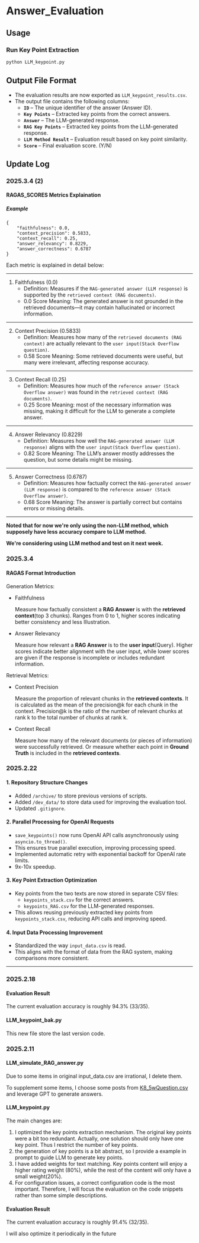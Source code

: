 # Answer_Evaluation

## Usage

### Run Key Point Extraction
```bash
python LLM_keypoint.py
```

## Output File Format

- The evaluation results are now exported as `LLM_keypoint_results.csv`.
- The output file contains the following columns:
  - **`ID`** – The unique identifier of the answer (Answer ID).
  - **`Key Points`** – Extracted key points from the correct answers.
  - **`Answer`** – The LLM-generated response.
  - **`RAG Key Points`** – Extracted key points from the LLM-generated response.
  - **`LLM Method Result`** – Evaluation result based on key point similarity.
  - **`Score`** – Final evaluation score. (Y/N)

## Update Log

### 2025.3.4 (2)

#### RAGAS_SCORES Metrics Explaination

##### Example
```
{
    "faithfulness": 0.0,
    "context_precision": 0.5833,
    "context_recall": 0.25,
    "answer_relevancy": 0.8229,
    "answer_correctness": 0.6787
}
```

Each metric is explained in detail below:

---

1. Faithfulness (0.0)
   - Definition: Measures if the `RAG-generated answer (LLM response)` is supported by the `retrieved context (RAG documents)`.
   - 0.0 Score Meaning: The generated answer is not grounded in the retrieved documents—it may contain hallucinated or incorrect information.

---

2. Context Precision (0.5833)
   - Definition: Measures how many of the `retrieved documents (RAG context)` are actually relevant to the `user input(Stack Overflow question)`.
   - 0.58 Score Meaning: Some retrieved documents were useful, but many were irrelevant, affecting response accuracy.

---

3. Context Recall (0.25)
   - Definition: Measures how much of the `reference answer (Stack Overflow answer)` was found in the `retrieved context (RAG documents)`.
   - 0.25 Score Meaning: most of the necessary information was missing, making it difficult for the LLM to generate a complete answer.

---

4. Answer Relevancy (0.8229)
   - Definition: Measures how well the `RAG-generated answer (LLM response)` aligns with the `user input(Stack Overflow question)`.
   - 0.82 Score Meaning: The LLM’s answer mostly addresses the question, but some details might be missing.

---

5. Answer Correctness (0.6787)
   - Definition: Measures how factually correct the `RAG-generated answer (LLM response)` is compared to the `reference answer (Stack Overflow answer)`.
   - 0.68 Score Meaning: The answer is partially correct but contains errors or missing details.

---

**Noted that for now we're only using the non-LLM method, which supposely have less accuracy compare to LLM method.**

**We're considering using LLM method and test on it next week.**

### 2025.3.4

#### RAGAS Format Introduction

Generation Metrics:

- Faithfulness
    
  Measure how factually consistent a **RAG Answer** is with the **retrieved context**(top 3 chunks). Ranges from 0 to 1, higher scores indicating better consistency and less Illustration.

- Answer Relevancy

  Measure how relevant a **RAG Answer** is to the **user input**(Query). Higher scores indicate better alignment with the user input, while lower scores are given if the response is incomplete or includes redundant information.

Retrieval Metrics:

- Context Precision

  Measure the proportion of relevant chunks in the **retrieved contexts**. It is calculated as the mean of the precision@k for each chunk in the context. Precision@k is the ratio of the number of relevant chunks at rank k to the total number of chunks at rank k.

- Context Recall

  Measure how many of the relevant documents (or pieces of information) were successfully retrieved. Or measure whether each point in **Ground Truth** is included in the **retrieved contexts**.

### 2025.2.22

#### 1. Repository Structure Changes
- Added `/archive/` to store previous versions of scripts.
- Added `/dev_data/` to store data used for improving the evaluation tool.
- Updated `.gitignore`.

#### 2. Parallel Processing for OpenAI Requests
- `save_keypoints()` now runs OpenAI API calls asynchronously using `asyncio.to_thread()`.
- This ensures true parallel execution, improving processing speed.
- Implemented automatic retry with exponential backoff for OpenAI rate limits.
- 9x-10x speedup.

#### 3. Key Point Extraction Optimization
- Key points from the two texts are now stored in separate CSV files:
  - `keypoints_stack.csv` for the correct answers.
  - `keypoints_RAG.csv` for the LLM-generated responses.
- This allows reusing previously extracted key points from `keypoints_stack.csv`, reducing API calls and improving speed.

#### 4. Input Data Processing Improvement
- Standardized the way `input_data.csv` is read.
- This aligns with the format of data from the RAG system, making comparisons more consistent.

---

### 2025.2.18

#### Evaluation Result

The current evaluation accuracy is roughly 94.3% (33/35).

#### LLM_keypoint_bak.py

This new file store the last version code.


### 2025.2.11

#### LLM_simulate_RAG_answer.py

Due to some items in original input_data.csv are irrational, I delete them.

To supplement some items, I choose some posts from [K8_5wQuestion.csv](https://drive.google.com/drive/u/1/folders/1xneNVgMRXSX-rchMlZ7JG4o4musNO3mG) and leverage GPT to generate answers.

#### LLM_keypoint.py

The main changes are:
1. I optimized the key points extraction mechanism. The original key points were a bit too redundant. Actually, one solution should only have one key point. Thus I restrict the number of key points.
2. the generation of key points is a bit abstract, so I provide a example in prompt to guide LLM to generate key points.
3. I have added weights for text matching. Key points content will enjoy a higher rating weight (80%), while the rest of the content will only have a small weight(20%).
4. For configuration issues, a correct configuration code is the most important. Therefore, I will focus the evaluation on the code snippets rather than some simple descriptions.



#### Evaluation Result

The current evaluation accuracy is roughly 91.4% (32/35).

I will also optimize it periodically in the future
